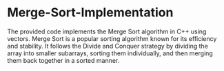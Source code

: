 # Merge-Sort-Implementation
The provided code implements the Merge Sort algorithm in C++ using vectors. Merge Sort is a popular sorting algorithm known for its efficiency and stability. It follows the Divide and Conquer strategy by dividing the array into smaller subarrays, sorting them individually, and then merging them back together in a sorted manner.
